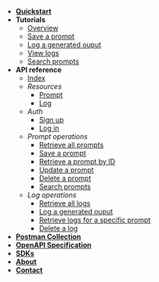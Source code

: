 <!-- docs/_sidebar.md -->
- [**Quickstart**](quickstart.md)
- **Tutorials**
  - [Overview](tutorials/index.md)
  - [Save a prompt](tutorials/create-prompt.md)
  - [Log a generated ouput](tutorials/test-prompt.md)
  - [View logs](tutorials/view-logs.md)
  - [Search prompts](tutorials/search-prompts.md)
- **API reference**
  - [Index](reference/index.md)
  - *Resources*
    - [Prompt](reference/resources/prompt.md)
    - [Log](reference/resources/log.md)
  - *Auth*
    - [Sign up](reference/endpoints/post-auth-signup.md)
    - [Log in](reference/endpoints/post-auth-signup.md)
  - *Prompt operations*
    - [Retrieve all prompts](reference/endpoints/get-prompts.md)
    - [Save a prompt](reference/endpoints/post-prompts.md)
    - [Retrieve a prompt by ID](reference/endpoints/get-prompts-id.md)
    - [Update a prompt](reference/endpoints/patch-prompts-id.md)
    - [Delete a prompt](reference/endpoints/delete-prompts-id.md)
    - [Search prompts](reference/endpoints/get-search.md)
  - *Log operations*
    - [Retrieve all logs](reference/endpoints/get-logs.md)
    - [Log a generated ouput](reference/endpoints/post-logs.md)
    - [Retrieve logs for a specific prompt](reference/endpoints/get-logs-by-prompt.md)
    - [Delete a log](reference/endpoints/delete-logs-id.md)
- [**Postman Collection**](postman.md)
- [**OpenAPI Specification**](openapi.md)
- [**SDKs**](sdks.md)
- [**About**](about.md)
- [**Contact**](contact.md)
